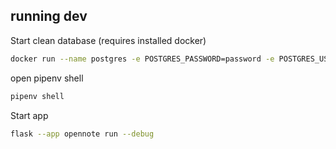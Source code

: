 ## running dev

Start clean database (requires installed docker)

```bash
docker run --name postgres -e POSTGRES_PASSWORD=password -e POSTGRES_USER=user -p 5432:5432 --rm postgres
```

open pipenv shell

```bash
pipenv shell
```

Start app

```bash
flask --app opennote run --debug
```
